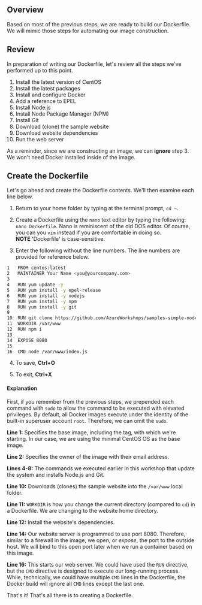## Overview
Based on most of the previous steps, we are ready to build our Dockerfile.  We will mimic those steps for automating our image construction.

## Review
In preparation of writing our Dockerfile, let's review all the steps we've performed up to this point.

  1. Install the latest version of CentOS
  2. Install the latest packages
  3. Install and configure Docker
  4. Add a reference to EPEL
  5. Install Node.js
  6. Install Node Package Manager (NPM)
  7. Install Git
  8. Download (clone) the sample website
  9. Download website dependencies
  10. Run the web server

As a reminder, since we are constructing an image, we can **ignore** step 3.  We won't need Docker installed inside of the image.

## Create the Dockerfile
Let's go ahead and create the Dockerfile contents.  We'll then examine each line below.

  1. Return to your home folder by typing at the terminal prompt, `cd ~`.

  2. Create a Dockerfile using the `nano` text editor by typing the following: `nano Dockerfile`.  Nano is reminiscent of the old DOS editor.  Of course, you can you `vim` instead if you are comfortable in doing so.  
  **NOTE** 'Dockerfile' is case-sensitive.  

  3. Enter the following without the line numbers. The line numbers are provided for reference below.
  ```bash
  1   FROM centos:latest
  2   MAINTAINER Your Name <you@yourcompany.com>
  3
  4   RUN yum update -y
  5   RUN yum install -y epel-release
  6   RUN yum install -y nodejs
  7   RUN yum install -y npm
  8   RUN yum install -y git
  9
  10  RUN git clone https://github.com/AzureWorkshops/samples-simple-nodejs-website.git /var/www
  11  WORKDIR /var/www
  12  RUN npm i
  13
  14  EXPOSE 8080
  15
  16  CMD node /var/www/index.js
  ```

  4. To save, **Ctrl+O**

  5. To exit, **Ctrl+X**

#### Explanation
First, if you remember from the previous steps, we prepended each command with `sudo` to allow the command to be executed with elevated privileges.  By default, all Docker images execute under the identity of the built-in superuser account `root`.  Therefore, we can omit the `sudo`.

**Line 1:** Specifies the base image, including the tag, with which we're starting. In our case, we are using the minimal CentOS OS as the base image.

**Line 2:** Specifies the owner of the image with their email address.

**Lines 4-8:** The commands we executed earlier in this workshop that update the system and installs Node.js and Git.

**Line 10:** Downloads (clones) the sample website into the `/var/www` local folder.

**Line 11:** `WORKDIR` is how you change the current directory (compared to `cd`) in a Dockerfile. We are changing to the website home directory.

**Line 12:** Install the website's dependencies.

**Line 14:** Our website server is programmed to use port 8080.  Therefore, similar to a firewall in the image, we open, or _expose_, the port to the outside host.  We will bind to this open port later when we run a container based on this image.

**Line 16:** This starts our web server.  We could have used the `RUN` directive, but the `CMD` directive is designed to execute our long-running process.  While, technically, we could have multiple `CMD` lines in the Dockerfile, the Docker build will ignore all `CMD` lines except the last one.

That's it! That's all there is to creating a Dockerfile.